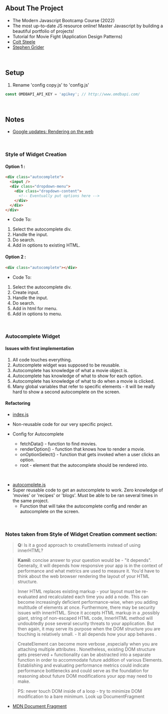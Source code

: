 ## About The Project

- The Modern Javascript Bootcamp Course (2022)
- The most up-to-date JS resource online! Master Javascript by building a beautiful portfolio of projects!
- Tutorial for Movie Fight (Application Design Patterns)
- [Colt Steele](https://github.com/Colt)
- [Stephen Grider](https://github.com/StephenGrider)

&nbsp;

## Setup

1. Rename 'config copy.js' to 'config.js'

```js
const OMDBAPI_API_KEY = 'apikey'; // http://www.omdbapi.com/
```

&nbsp;

## Notes

- [Google updates: Rendering on the web](https://developers.google.com/web/updates/2019/02/rendering-on-the-web)

&nbsp;

### Style of Widget Creation

#### Option 1 :

```html
<div class="autocomplete">
  <input />
  <div class="dropdown-menu">
    <div class="dropdown-content">
      <!-- Eventually put options here -->
    </div>
  </div>
</div>
```

- Code To:

1. Select the autocomplete div.
2. Handle the input.
3. Do search.
4. Add in options to existing HTML.

#### Option 2 :

```html
<div class="autocomplete"></div>
```

- Code To:

1. Select the autocomplete div.
2. Create input.
3. Handle the input.
4. Do search.
5. Add in html for menu.
6. Add in options to menu.

&nbsp;

### Autocomplete Widget

#### Issues with first implementation

1. All code touches everything.
2. Autocomplete widget was supposed to be reusable.
3. Autocomplete has knowledge of what a movie object is.
4. Autocomplete has knowledge of what to show for each option.
5. Autocomplete has knowledge of what to do when a movie is clicked.
6. Many global variables that refer to specific elements - it will be really hard to show a second autocomplete on the screen.

#### Refactoring

- <u>index.js</u>
- Non-reusable code for our very specific project.
- Config for Autocomplete

  - fetchData() - function to find movies.
  - renderOption() - function that knows how to render a movie.
  - onOptionSelect() - function that gets invoked when a user clicks an option.
  - root - element that the autocomplete should be rendered into.

&nbsp;

- <u>autocomplete.js</u>
- Super reusable code to get an autocomplete to work. Zero knowledge of 'movies' or 'recipes' or 'blogs'. Must be able to be ran several times in the same project.
  - Function that will take the autocomplete config and render an autocomplete on the screen.

&nbsp;

### Notes taken from Style of Widget Creation comment section:

> <b>Q:</b> Is it a good approach to createElements instead of using innerHTML?

> <b>Kamil:</b> concise answer to your question would be - "it depends". Generally, it will depends how responsive your app is in the context of performance and what metrics are used to measure it. You'd have to think about the web browser rendering the layout of your HTML structure.

> Inner HTML replaces existing markup - your layout must be re-evaluated and recalculated each time you add a node. This can become increasingly deficient performance-wise, when you adding multitude of elements at once. Furthermore, there may be security issues with innerHTML. Since it accepts HTML markup in a ,possibly giant, string of non-escaped HTML code, InnerHTML method will undoubtedly pose several security threats to your application. But then again, it may serve its purpose when the DOM structure you are touching is relatively small. - It all depends how your app behaves .

> CreateElement can become more verbose ,especially when you are attaching multiple attributes . Nonetheless, existing DOM structure gets preserved + functionality can be abstracted into a separate function in order to accommodate future addition of various Elements. Establishing and evaluating performance metrics could indicate performance bottlenecks and could serve as the foundation for reasoning about future DOM modifications your app may need to make.

> PS: never touch DOM inside of a loop - try to minimize DOM modification to a bare minimum. Look up DocumentFragment

- [MDN Document Fragment](https://developer.mozilla.org/en-US/docs/Web/API/DocumentFragment)
